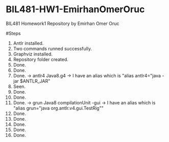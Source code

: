 # BIL481-HW1-EmirhanOmerOruc
BIL481 Homework1 Repository by Emirhan Omer Oruc

#Steps
1. Antlr installed.
2. Two commands runned successfully.
3. Graphviz installed.
4. Repository folder created.
5. Done.
6. Done.
7. Done. -> antlr4 Java8.g4 -> I have an alias which is "alias antlr4="java -jar $ANTLR_JAR"
8. Seen.
9. Done.
10. Done.
11. Done. -> grun Java8 compilationUnit -gui -> I have an alias which is "alias grun="java org.antlr.v4.gui.TestRig""
12. Done.
13. Done.
14. Done.
15. Done.
16. Done.

